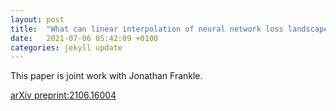 ```yaml
---
layout: post
title:  "What can linear interpolation of neural network loss landscapes tell us?"
date:   2021-07-06 05:42:09 +0100
categories: jekyll update
---
```


This paper is joint work with Jonathan Frankle.

[arXiv preprint:2106.16004](https://arxiv.org/abs/2106.16004)



